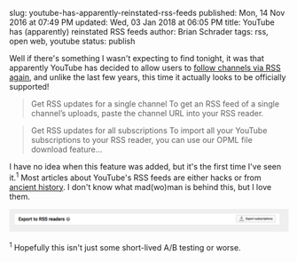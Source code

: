 slug: youtube-has-apparently-reinstated-rss-feeds
published: Mon, 14 Nov 2016 at 07:49 PM
updated: Wed, 03 Jan 2018 at 06:05 PM
title: YouTube has (apparently) reinstated RSS feeds
author: Brian Schrader
tags: rss, open web, youtube
status: publish

Well if there's something I wasn't expecting to find tonight, it was that apparently YouTube has decided to allow users to [follow channels via RSS again][yt-help], and unlike the last few years, this time it actually looks to be officially supported!

> Get RSS updates for a single channel
To get an RSS feed of a single channel’s uploads, paste the channel URL into your RSS reader.

> Get RSS updates for all subscriptions
To import all your YouTube subscriptions to your RSS reader, you can use our OPML file download feature...

[yt-help]: https://support.google.com/youtube/answer/6224202?hl=en

I have no idea when this feature was added, but it's the first time I've seen it.<sup>1</sup> Most articles about YouTube's RSS feeds are either hacks or from [ancient history][reader]. I don't know what mad(wo)man is behind this, but I love them.

[reader]: http://lifehacker.com/google-reader-is-shutting-down-here-are-the-best-alter-5990456

![The new export button](/images/blog/youtube-rss-export.png)

<div class="footnote">
<sup>1</sup> Hopefully this isn't just some short-lived A/B testing or worse.
</div>
